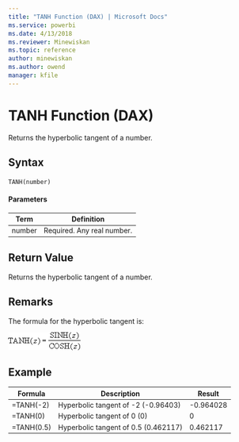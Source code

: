 ```yaml
---
title: "TANH Function (DAX) | Microsoft Docs"
ms.service: powerbi
ms.date: 4/13/2018
ms.reviewer: Minewiskan
ms.topic: reference
author: minewiskan
ms.author: owend
manager: kfile
---
```

# TANH Function (DAX)
Returns the hyperbolic tangent of a number.  
  
## Syntax  
  
```  
TANH(number)  
```  
  
#### Parameters  
  
|Term|Definition|  
|--------|--------------|  
|number|Required. Any real number.|  
  
## Return Value  
Returns the hyperbolic tangent of a number.  
  
## Remarks  
The formula for the hyperbolic tangent is:  
  
![Formula](media/dax-tanh-formula.png)  
  
## Example  
  
|Formula|Description|Result|  
|-----------|---------------|----------|  
|=TANH(-2)|Hyperbolic tangent of -2 (-0.96403)|-0.964028|  
|=TANH(0)|Hyperbolic tangent of 0 (0)|0|  
|=TANH(0.5)|Hyperbolic tangent of 0.5 (0.462117)|0.462117|  
  
